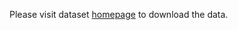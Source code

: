 Please visit dataset [homepage](https://www.kaggle.com/datasets/remainaplomb/lips-segmentation-dataset) to download the data. 
